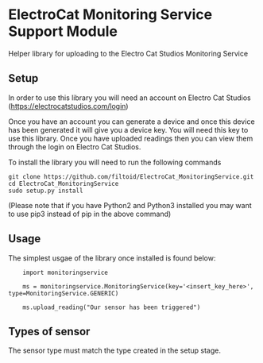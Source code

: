# ElectroCat Monitoring Service Support Module
Helper library for uploading to the Electro Cat Studios Monitoring Service

## Setup
In order to use this library you will need an account on Electro Cat Studios (https://electrocatstudios.com/login)

Once you have an account you can generate a device and once this device has been generated it will give you a device key. You will need this key to use this library. Once you have uploaded readings then you can view them through the login on Electro Cat Studios.

To install the library you will need to run the following commands
```
git clone https://github.com/filtoid/ElectroCat_MonitoringService.git
cd ElectroCat_MonitoringService
sudo setup.py install
```

(Please note that if you have Python2 and Python3 installed you may want to use pip3 instead of pip in the above command)

## Usage
The simplest usgae of the library once installed is found below:
```
    import monitoringservice

    ms = monitoringservice.MonitoringService(key='<insert_key_here>', type=MonitoringService.GENERIC)

    ms.upload_reading("Our sensor has been triggered")
```

## Types of sensor
The sensor type must match the type created in the setup stage.